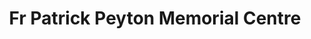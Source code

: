 ---
title: "Fr Patrick Peyton Memorial Centre"
address: "Fr Patrick Peyton CSC Memorial Centre, Attymass, Ballina, Co. Mayo"
tel: "+353 (0)96 45 374"
county: "Mayo"
category: "Museums"
type: "Content"
lat: "52.80157470703125"
lng: "-7.688981533050537"
---